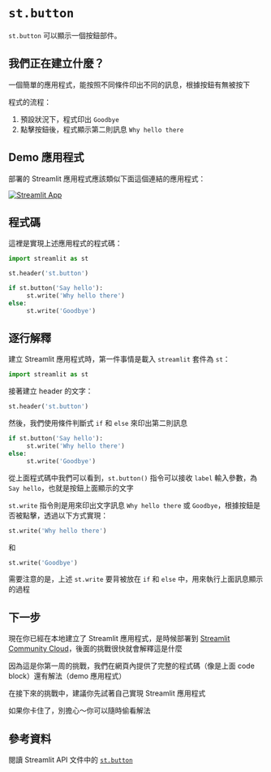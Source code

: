 # `st.button`

`st.button` 可以顯示一個按鈕部件。

## 我們正在建立什麼？

一個簡單的應用程式，能按照不同條件印出不同的訊息，根據按鈕有無被按下

程式的流程：

1. 預設狀況下，程式印出 `Goodbye`
2. 點擊按鈕後，程式顯示第二則訊息 `Why hello there`

## Demo 應用程式

部署的 Streamlit 應用程式應該類似下面這個連結的應用程式：

[![Streamlit App](https://static.streamlit.io/badges/streamlit_badge_black_white.svg)](https://share.streamlit.io/dataprofessor/st.button/)

## 程式碼

這裡是實現上述應用程式的程式碼：

```python
import streamlit as st

st.header('st.button')

if st.button('Say hello'):
     st.write('Why hello there')
else:
     st.write('Goodbye')
```

## 逐行解釋

建立 Streamlit 應用程式時，第一件事情是載入 `streamlit` 套件為 `st`：

```python
import streamlit as st
```

接著建立 header 的文字：

```python
st.header('st.button')
```

然後，我們使用條件判斷式 `if` 和 `else` 來印出第二則訊息

```python
if st.button('Say hello'):
     st.write('Why hello there')
else:
     st.write('Goodbye')
```

從上面程式碼中我們可以看到，`st.button()` 指令可以接收 `label` 輸入參數，為 `Say hello`，也就是按鈕上面顯示的文字

`st.write` 指令則是用來印出文字訊息 `Why hello there` 或 `Goodbye`，根據按鈕是否被點擊，透過以下方式實現：

```python
st.write('Why hello there')
```

和

```python
st.write('Goodbye')
```

需要注意的是，上述 `st.write` 要背被放在 `if` 和 `else` 中，用來執行上面訊息顯示的過程

## 下一步

現在你已經在本地建立了 Streamlit 應用程式，是時候部署到 [Streamlit Community Cloud](https://streamlit.io/cloud)，後面的挑戰很快就會解釋這是什麼

因為這是你第一周的挑戰，我們在網頁內提供了完整的程式碼（像是上面 code block）還有解法（demo 應用程式）

在接下來的挑戰中，建議你先試著自己實現 Streamlit 應用程式

如果你卡住了，別擔心～你可以隨時偷看解法

## 參考資料

閱讀 Streamlit API 文件中的 [`st.button`](https://docs.streamlit.io/library/api-reference/widgets/st.button)
